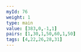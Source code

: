 ```yaml
---
myId: 76
weight: 1
type: main
value: [383,0,-1,1]
pairs: [1,30,1,50,60,1,50]
tags: [4,22,26,28,31]
---
```


